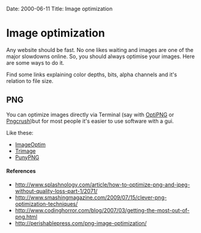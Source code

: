 Date: 2000-06-11
Title: Image optimization

# Image optimization
Any website should be fast. No one likes waiting and images are one of the major slowdowns online. So, you should always optimise your images. Here are some ways to do it.

Find some links explaining color depths, bits, alpha channels and it's relation to file size.


## PNG
You can optimize images directly via Terminal (say with [OptiPNG](http://optipng.sourceforge.net/) or [Pngcrush](http://pmt.sourceforge.net/pngcrush/))but for most people it's easier to use software with a gui.

Like these:

- [ImageOptim](http://imageoptim.com/)
- [Trimage](http://trimage.org/)
- [PunyPNG](http://www.punypng.com/)


#### References
- http://www.splashnology.com/article/how-to-optimize-png-and-jpeg-without-quality-loss-part-1/2071/
- http://www.smashingmagazine.com/2009/07/15/clever-png-optimization-techniques/
- http://www.codinghorror.com/blog/2007/03/getting-the-most-out-of-png.html
- http://perishablepress.com/png-image-optimization/